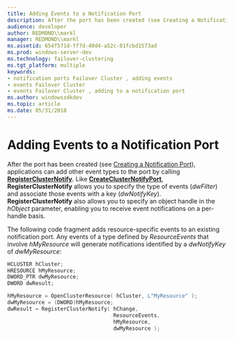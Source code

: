 ```yaml
---
title: Adding Events to a Notification Port
description: After the port has been created (see Creating a Notification Port), applications can add other event types to the port by calling RegisterClusterNotify.
audience: developer
author: REDMOND\\markl
manager: REDMOND\\markl
ms.assetid: 654f571d-ff7d-40d4-a52c-01fcbd1573ad
ms.prod: windows-server-dev
ms.technology: failover-clustering
ms.tgt_platform: multiple
keywords:
- notification ports Failover Cluster , adding events
- events Failover Cluster
- events Failover Cluster , adding to a notification port
ms.author: windowssdkdev
ms.topic: article
ms.date: 05/31/2018
---
```


# Adding Events to a Notification Port

After the port has been created (see [Creating a Notification Port](creating-a-notification-port.md)), applications can add other event types to the port by calling [**RegisterClusterNotify**](/previous-versions/windows/desktop/api/ClusAPI/nc-clusapi-pclusapi_register_cluster_notify). Like [**CreateClusterNotifyPort**](/previous-versions/windows/desktop/api/ClusAPI/nc-clusapi-pclusapi_create_cluster_notify_port), **RegisterClusterNotify** allows you to specify the type of events (*dwFilter*) and associate those events with a key (*dwNotifyKey*). **RegisterClusterNotify** also allows you to specify an object handle in the *hObject* parameter, enabling you to receive event notifications on a per-handle basis.

The following code fragment adds resource-specific events to an existing notification port. Any events of a type defined by *ResourceEvents* that involve *hMyResource* will generate notifications identified by a *dwNotifyKey* of *dwMyResource*:


```C++
HCLUSTER hCluster;
HRESOURCE hMyResource;
DWORD_PTR dwMyResource;
DWORD dwResult;

hMyResource = OpenClusterResource( hCluster, L"MyResource" );
dwMyResource = (DWORD)hMyResource;
dwResult = RegisterClusterNotify( hChange,
                                  ResourceEvents,
                                  hMyResource,
                                  dwMyResource );
```



 

 




